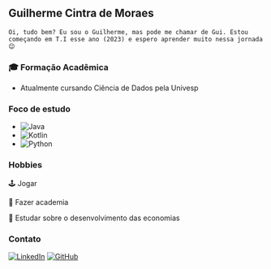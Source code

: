 ## Guilherme Cintra de Moraes

    Oi, tudo bem? Eu sou o Guilherme, mas pode me chamar de Gui. Estou começando em T.I esse ano (2023) e espero aprender muito nessa jornada 😌

### 🎓 Formação Acadêmica

- Atualmente cursando Ciência de Dados pela Univesp

### Foco de estudo
- ![Java](https://img.shields.io/badge/Java-003?style=for-the-badge&logo=java)
- ![Kotlin](https://img.shields.io/badge/Kotlin-002?style=for-the-badge&logo=kotlin)
- ![Python](https://img.shields.io/badge/Python-001?style=for-the-badge&logo=python)

### Hobbies
🕹️ Jogar

💪 Fazer academia

📖 Estudar sobre o desenvolvimento das economias

### Contato
[![LinkedIn](https://img.shields.io/badge/LinkedIn-000?style=for-the-badge&logo=linkedin)](https://www.linkedin.com/in/guilherme-cintra-de-moraes-a8791a259/)
[![GitHub](https://img.shields.io/badge/GitHub-000?style=for-the-badge&logo=github)](https://github.com/zedrya?tab=projects)
